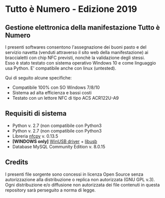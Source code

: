 <h1>Tutto è Numero - Edizione 2019</h1>
<h2>Gestione elettronica della manifestazione Tutto è Numero </h2>
<p>I presenti softwares consentono l'assegnazione dei buoni pasto e del servizio navetta (venduti attraverso il sito web della manifestazione) ai braccialetti con chip NFC previsti, nonchè la validazione degli stessi.
<br>Esso è stato testato con sistema operativo Windows 10 e come linguaggio usa Python. E' compatibile anche con linux (untested).<br>

Qui di seguito alcune specifiche:
<ul>
<li>Compatibile 100% con SO Windows 7/8/10</li>
<li>Sistema ad alta efficienza e bassi costi</li>
<li>Testato con un lettore NFC di tipo ACS ACR122U-A9</li>
</ul>
<h2>Requisiti di sistema</h2>
<ul>
<li>Python v. 2.7 (non compatibile con Python3</li>
<li>Python v. 2.7 (non compatibile con Python3</li>
  <li>Libreria <a href="https://nfcpy.readthedocs.io/en/latest/" target="_blank">nfcpy</a> v. 0.13.5</li>
  <li><b>[WINDOWS only]</b> <a href="https://zadig.akeo.ie/" target=_blank">WinUSB driver</a> + <a href="https://libusb.info/" target="_blank">libusb</a></li>
    <li>Database MySQL Community Edition v. 8.0.15</li>
</ul>
<h2>Credits</h2>
<p>I presenti file sorgente sono concessi in licenza Open Source senza autorizzazione alla distribuzione o replica non autorizzata (GNU GPL v.3).<br>
Ogni distribuzione e/o diffusione non autorizzata dei file contenuti in questa repository sarà perseguito a norma di legge.</p>

